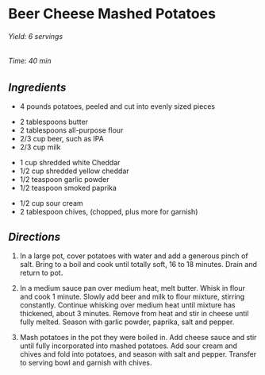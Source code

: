 # Beer Cheese Mashed Potatoes

######  Yield: 6 servings
######  Time:  40 min

##  *Ingredients*

- 4 pounds potatoes, peeled and cut into evenly sized pieces
<!--  -->
- 2 tablespoons butter
- 2 tablespoons all-purpose flour
- 2/3 cup beer, such as IPA
- 2/3 cup milk
<!--  -->
- 1 cup shredded white Cheddar
- 1/2 cup shredded yellow cheddar
- 1/2 teaspoon garlic powder
- 1/2 teaspoon smoked paprika
<!--  -->
- 1/2 cup sour cream
- 2 tablespoon chives, (chopped, plus more for garnish)

##  *Directions*
1. In a large pot, cover potatoes with water and add a generous pinch of salt. Bring to a boil and cook until totally soft, 16 to 18 minutes. Drain and return to pot.

2. In a medium sauce pan over medium heat, melt butter. Whisk in flour and cook 1 minute. Slowly add beer and milk to flour mixture, stirring constantly. Continue whisking over medium heat until mixture has thickened, about 3 minutes. Remove from heat and stir in cheese until fully melted. Season with garlic powder, paprika, salt and pepper.

3. Mash potatoes in the pot they were boiled in. Add cheese sauce and stir until fully incorporated into mashed potatoes. Add sour cream and chives and fold into potatoes, and season with salt and pepper. Transfer to serving bowl and garnish with chives.
